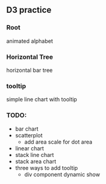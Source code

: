 ## D3 practice

### Root

animated alphabet

### Horizontal Tree

horizontal bar tree

### tooltip

simple line chart with tooltip


### TODO:

- bar chart
- scatterplot
  - add area scale for dot area
- linear chart
- stack line chart
- stack area chart
- three ways to add tooltip
  - div component dynamic show
